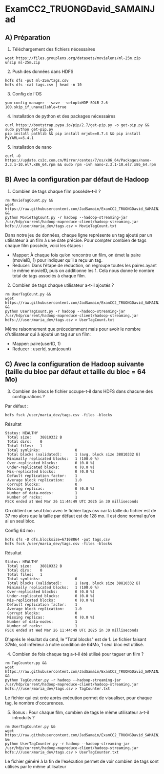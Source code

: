 # ExamCC2_TRUONGDavid_SAMAINJad

## A) Préparation

1) Téléchargement des fichiers nécessaires
```
wget https://files.grouplens.org/datasets/movielens/ml-25m.zip
unzip ml-25m.zip
```

2) Push des données dans HDFS
```
hdfs dfs -put ml-25m/tags.csv
hdfs dfs -cat tags.csv | head -n 10
```

3) Config de l'OS
```
yum-config-manager --save --setopt=HDP-SOLR-2.6-100.skip_if_unavailable=true
```

4) Installation de python et des packages nécessaires
```
curl https://bootstrap.pypa.io/pip/2.7/get-pip.py -o get-pip.py && sudo python get-pip.py 
pip install pathlib && pip install mrjob==0.7.4 && pip install PyYAML==5.4.1
```

5) Installation de nano
```
curl -O https://update.cs2c.com.cn/Mirror/centos/7/os/x86_64/Packages/nano-2.3.1-10.el7.x86_64.rpm && sudo rpm -ivh nano-2.3.1-10.el7.x86_64.rpm      
```

## B) Avec la configuration par défaut de Hadoop

1. Combien de tags chaque film possède-t-il ?
```
rm MovieTagCount.py &&
wget https://raw.githubusercontent.com/JadSamain/ExamCC2_TRUONGDavid_SAMAINJad/refs/heads/main/MovieTagCount.py &&
python MovieTagCount.py -r hadoop --hadoop-streaming-jar /usr/hdp/current/hadoop-mapreduce-client/hadoop-streaming.jar hdfs:///user/maria_dev/tags.csv > MovieTagCount.txt
```
Dans notre jeu de données, chaque ligne représente un tag ajouté par un utilisateur à un film à une date précise. 
Pour compter combien de tags chaque film possède, voici les étapes :
- Mapper: À chaque fois qu’on rencontre un film, on émet la paire (movieID, 1) pour indiquer qu’il a reçu un tag.
- Reducer: Dans l’étape de réduction, on regroupe toutes les paires ayant le même movieID, puis on additionne les 1. Cela nous donne le nombre total de tags associés à chaque film.


2. Combien de tags chaque utilisateur a-t-il ajoutés ?
```
rm UserTagCount.py &&
wget https://raw.githubusercontent.com/JadSamain/ExamCC2_TRUONGDavid_SAMAINJad/refs/heads/main/UserTagCount.py &&
python UserTagCount.py -r hadoop --hadoop-streaming-jar /usr/hdp/current/hadoop-mapreduce-client/hadoop-streaming.jar hdfs:///user/maria_dev/tags.csv > UserTagCount.txt
```
Même raisonnement que précedemment mais pour avoir le nombre d'utilisateur qui à ajouté un tag sur un film: 
- Mapper: paire(userID, 1)
- Reducer : userId, sum(count)

## C) Avec la configuration de Hadoop suivante (taille du bloc par défaut et taille du bloc = 64 Mo)

3. Combien de blocs le fichier occupe-t-il dans HDFS dans chacune des configurations ?

Par défaut :
```
hdfs fsck /user/maria_dev/tags.csv -files -blocks
```

Résultat
```
Status: HEALTHY
 Total size:    38810332 B
 Total dirs:    0
 Total files:   1
 Total symlinks:                0
 Total blocks (validated):      1 (avg. block size 38810332 B)
 Minimally replicated blocks:   1 (100.0 %)
 Over-replicated blocks:        0 (0.0 %)
 Under-replicated blocks:       0 (0.0 %)
 Mis-replicated blocks:         0 (0.0 %)
 Default replication factor:    1
 Average block replication:     1.0
 Corrupt blocks:                0
 Missing replicas:              0 (0.0 %)
 Number of data-nodes:          1
 Number of racks:               1
FSCK ended at Wed Mar 26 11:44:49 UTC 2025 in 30 milliseconds
```
On obtient un seul bloc avec le fichier tags.csv car la taille du fichier est de 37 mo alors que la taille par défaut est de 128 mo. Il est donc normal qu'on ai un seul bloc.

Config 64 mo :
```
hdfs dfs -D dfs.blocksize=67108864 -put tags.csv
hdfs fsck /user/maria_dev/tags.csv -files -blocks
```

Résultat
```
Status: HEALTHY
 Total size:    38810332 B
 Total dirs:    0
 Total files:   1
 Total symlinks:                0
 Total blocks (validated):      1 (avg. block size 38810332 B)
 Minimally replicated blocks:   1 (100.0 %)
 Over-replicated blocks:        0 (0.0 %)
 Under-replicated blocks:       0 (0.0 %)
 Mis-replicated blocks:         0 (0.0 %)
 Default replication factor:    1
 Average block replication:     1.0
 Corrupt blocks:                0
 Missing replicas:              0 (0.0 %)
 Number of data-nodes:          1
 Number of racks:               1
FSCK ended at Wed Mar 26 11:44:49 UTC 2025 in 30 milliseconds
```
D'après le résultat du cmd, le "Total blocks" est de 1. Le fichier faisant 37Mo, soit inférieur à notre condition de 64Mo, 1 seul bloc est utilisé.

4. Combien de fois chaque tag a-t-il été utilisé pour taguer un film ?
```
rm TagCounter.py &&
wget https://raw.githubusercontent.com/JadSamain/ExamCC2_TRUONGDavid_SAMAINJad/refs/heads/main/TagCounter/TagCounter.py &&
python TagCounter.py -r hadoop --hadoop-streaming-jar /usr/hdp/current/hadoop-mapreduce-client/hadoop-streaming.jar hdfs:///user/maria_dev/tags.csv > TagCounter.txt
```
Le fichier qui est crée après exécution permet de visualiser, pour chaque tag, le nombre d'occurences.


5. Bonus : Pour chaque film, combien de tags le même utilisateur a-t-il introduits ?
```
rm UserTagCounter.py &&
wget https://raw.githubusercontent.com/JadSamain/ExamCC2_TRUONGDavid_SAMAINJad/refs/heads/main/UserTagCounter/UserTagCounter.py &&
python UserTagCounter.py -r hadoop --hadoop-streaming-jar /usr/hdp/current/hadoop-mapreduce-client/hadoop-streaming.jar hdfs:///user/maria_dev/tags.csv > UserTagCounter.txt
```
Le fichier généré à la fin de l'exécution permet de voir combien de tags sont utilisés par le même utilisateur
